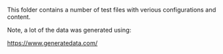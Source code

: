 This folder contains a number of test files with verious configurations and content.

Note, a lot of the data was generated using:

https://www.generatedata.com/
